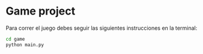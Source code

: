 # Game project

Para correr el juego debes seguir las siguientes instrucciones en la terminal:

```sh
cd game
python main.py
```
